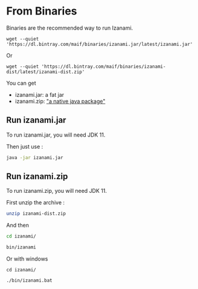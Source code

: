 # From Binaries

Binaries are the recommended way to run Izanami. 

```
wget --quiet 'https://dl.bintray.com/maif/binaries/izanami.jar/latest/izanami.jar'
``` 

Or 

```
wget --quiet 'https://dl.bintray.com/maif/binaries/izanami-dist/latest/izanami-dist.zip'
``` 


You can get 

* izanami.jar: a fat jar 
* izanami.zip: <a href="http://www.scala-sbt.org/sbt-native-packager/formats/universal.html" target="_blanck">"a native java package"</a>

## Run izanami.jar 

To run izanami.jar, you will need JDK 11. 

Then just use :

```bash
java -jar izanami.jar 
``` 
   
## Run izanami.zip

To run izanami.zip, you will need JDK 11.

First unzip the archive : 

```bash
unzip izanami-dist.zip 
```

And then 

```bash
cd izanami/

bin/izanami
```

Or with windows

```dos
cd izanami/

./bin/izanami.bat  
```

